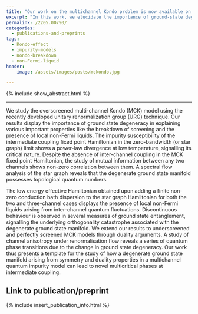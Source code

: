 ```yaml
---
title: "Our work on the multichannel Kondo problem is now available on the arxiv."
excerpt: "In this work, we elucidate the importance of ground-state degeneracy and frustration in determining the physics of the multichannel Kondo model."
permalink: /2205.00790/
categories:
  - publications-and-preprints
tags:
  - Kondo-effect
  - impurity-models
  - Kondo-breakdown
  - non-Fermi-liquid
header:
    image: /assets/images/posts/mckondo.jpg

---
```


{% include show_abstract.html %}

---

We study the overscreened multi-channel Kondo (MCK) model using the recently developed unitary renormalization group (URG) technique. Our results display the importance of ground state degeneracy in explaining various important properties like the breakdown of screening and the presence of local non-Fermi liquids. The impurity susceptibility of the intermediate coupling fixed point Hamiltonian in the zero-bandwidth (or star graph) limit shows a power-law divergence at low temperature, signalling its critical nature. Despite the absence of inter-channel coupling in the MCK fixed point Hamiltonian, the study of mutual information between any two channels shows non-zero correlation between them. A spectral flow analysis of the star graph reveals that the degenerate ground state manifold possesses topological quantum numbers.

The low energy effective Hamiltonian obtained upon adding a finite non-zero conduction bath dispersion to the star graph Hamiltonian for both the two and three-channel cases displays the presence of local non-Fermi liquids arising from inter-channel quantum fluctuations. Discontinuous behaviour is observed in several measures of ground state entanglement, signalling the underlying orthogonality catastrophe associated with the degenerate ground state manifold. We extend our results to underscreened and perfectly screened MCK models through duality arguments. A study of channel anisotropy under renormalisation flow reveals a series of quantum phase transitions due to the change in ground state degeneracy. Our work thus presents a template for the study of how a degenerate ground state manifold arising from symmetry and duality properties in a multichannel quantum impurity model can lead to novel multicritical phases at intermediate coupling.

## Link to publication/preprint

{% include insert_publication_info.html %}
